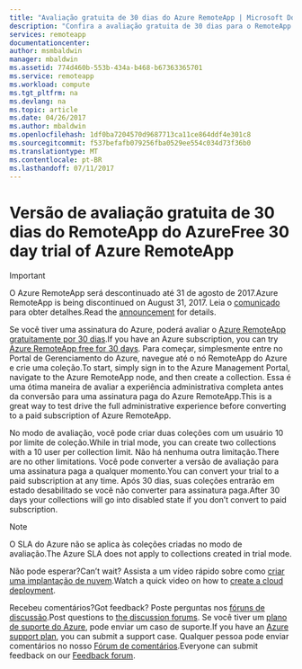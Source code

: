 ```yaml
---
title: "Avaliação gratuita de 30 dias do Azure RemoteApp | Microsoft Docs"
description: "Confira a avaliação gratuita de 30 dias para o RemoteApp do Azure."
services: remoteapp
documentationcenter: 
author: msmbaldwin
manager: mbaldwin
ms.assetid: 774d460b-553b-434a-b468-b67363365701
ms.service: remoteapp
ms.workload: compute
ms.tgt_pltfrm: na
ms.devlang: na
ms.topic: article
ms.date: 04/26/2017
ms.author: mbaldwin
ms.openlocfilehash: 1df0ba7204570d9687713ca11ce864ddf4e301c8
ms.sourcegitcommit: f537befafb079256fba0529ee554c034d73f36b0
ms.translationtype: MT
ms.contentlocale: pt-BR
ms.lasthandoff: 07/11/2017
---
```

# <a name="free-30-day-trial-of-azure-remoteapp"></a><span data-ttu-id="afd6a-103">Versão de avaliação gratuita de 30 dias do RemoteApp do Azure</span><span class="sxs-lookup"><span data-stu-id="afd6a-103">Free 30 day trial of Azure RemoteApp</span></span>
> [!IMPORTANT]
> <span data-ttu-id="afd6a-104">O Azure RemoteApp será descontinuado até 31 de agosto de 2017.</span><span class="sxs-lookup"><span data-stu-id="afd6a-104">Azure RemoteApp is being discontinued on August 31, 2017.</span></span> <span data-ttu-id="afd6a-105">Leia o [comunicado](https://go.microsoft.com/fwlink/?linkid=821148) para obter detalhes.</span><span class="sxs-lookup"><span data-stu-id="afd6a-105">Read the [announcement](https://go.microsoft.com/fwlink/?linkid=821148) for details.</span></span>
> 
> 

<span data-ttu-id="afd6a-106">Se você tiver uma assinatura do Azure, poderá avaliar o [Azure RemoteApp gratuitamente por 30 dias](https://www.remoteapp.windowsazure.com/en/tour.aspx).</span><span class="sxs-lookup"><span data-stu-id="afd6a-106">If you have an Azure subscription, you can try [Azure RemoteApp free for 30 days](https://www.remoteapp.windowsazure.com/en/tour.aspx).</span></span> <span data-ttu-id="afd6a-107">Para começar, simplesmente entre no Portal de Gerenciamento do Azure, navegue até o nó RemoteApp do Azure e crie uma coleção.</span><span class="sxs-lookup"><span data-stu-id="afd6a-107">To start, simply sign in to the Azure Management Portal, navigate to the Azure RemoteApp node, and then create a collection.</span></span> <span data-ttu-id="afd6a-108">Essa é uma ótima maneira de avaliar a experiência administrativa completa antes da conversão para uma assinatura paga do Azure RemoteApp.</span><span class="sxs-lookup"><span data-stu-id="afd6a-108">This is a great way to test drive the full administrative experience before converting to a paid subscription of Azure RemoteApp.</span></span>  

<span data-ttu-id="afd6a-109">No modo de avaliação, você pode criar duas coleções com um usuário 10 por limite de coleção.</span><span class="sxs-lookup"><span data-stu-id="afd6a-109">While in trial mode, you can create two collections with a 10 user per collection limit.</span></span> <span data-ttu-id="afd6a-110">Não há nenhuma outra limitação.</span><span class="sxs-lookup"><span data-stu-id="afd6a-110">There are no other limitations.</span></span> <span data-ttu-id="afd6a-111">Você pode converter a versão de avaliação para uma assinatura paga a qualquer momento.</span><span class="sxs-lookup"><span data-stu-id="afd6a-111">You can convert your trial to a paid subscription at any time.</span></span> <span data-ttu-id="afd6a-112">Após 30 dias, suas coleções entrarão em estado desabilitado se você não converter para assinatura paga.</span><span class="sxs-lookup"><span data-stu-id="afd6a-112">After 30 days your collections will go into disabled state if you don’t convert to paid subscription.</span></span>

> [!NOTE]
> <span data-ttu-id="afd6a-113">O SLA do Azure não se aplica às coleções criadas no modo de avaliação.</span><span class="sxs-lookup"><span data-stu-id="afd6a-113">The Azure SLA does not apply to collections created in trial mode.</span></span>  
> 
> 

<span data-ttu-id="afd6a-114">Não pode esperar?</span><span class="sxs-lookup"><span data-stu-id="afd6a-114">Can’t wait?</span></span> <span data-ttu-id="afd6a-115">Assista a um vídeo rápido sobre como [criar uma implantação de nuvem](https://azure.microsoft.com/documentation/videos/azure-remoteapp-cloud-deployment-overview/).</span><span class="sxs-lookup"><span data-stu-id="afd6a-115">Watch a quick video on how to [create a cloud deployment](https://azure.microsoft.com/documentation/videos/azure-remoteapp-cloud-deployment-overview/).</span></span>

<span data-ttu-id="afd6a-116">Recebeu comentários?</span><span class="sxs-lookup"><span data-stu-id="afd6a-116">Got feedback?</span></span> <span data-ttu-id="afd6a-117">Poste perguntas nos [fóruns de discussão](https://feedback.azure.com/forums/247748-azure-remoteapp/).</span><span class="sxs-lookup"><span data-stu-id="afd6a-117">Post questions to [the discussion forums](https://feedback.azure.com/forums/247748-azure-remoteapp/).</span></span> <span data-ttu-id="afd6a-118">Se você tiver um [plano de suporte do Azure](https://azure.microsoft.com/support/plans/), pode enviar um caso de suporte.</span><span class="sxs-lookup"><span data-stu-id="afd6a-118">If you have an [Azure support plan](https://azure.microsoft.com/support/plans/), you can submit a support case.</span></span> <span data-ttu-id="afd6a-119">Qualquer pessoa pode enviar comentários no nosso [Fórum de comentários](https://feedback.azure.com/forums/247748-azure-remoteapp/).</span><span class="sxs-lookup"><span data-stu-id="afd6a-119">Everyone can submit feedback on our [Feedback forum](https://feedback.azure.com/forums/247748-azure-remoteapp/).</span></span>  


